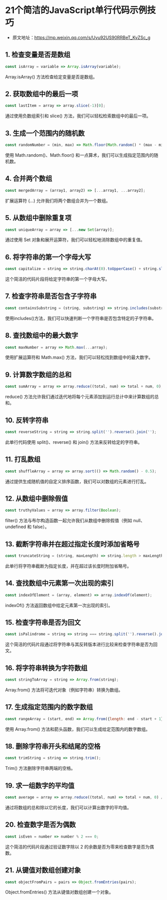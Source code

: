 # 21个简洁的JavaScript单行代码示例技巧

- 原文地址：https://mp.weixin.qq.com/s/Uvu92US90RRBeT_KvZSc_g

## 1. 检查变量是否是数组

```js
const isArray = variable => Array.isArray(variable);
```

Array.isArray() 方法检查给定变量是否是数组。

## 2. 获取数组中的最后一项

```js
const lastItem = array => array.slice(-1)[0];
```

通过使用负数组索引和 slice() 方法，我们可以轻松检索数组中的最后一项。

## 3. 生成一个范围内的随机数

```js
const randomNumber = (min, max) => Math.floor(Math.random() * (max - min + 1)) + min;
```

使用 Math.random()、Math.floor() 和一点算术，我们可以生成指定范围内的随机数。

## 4. 合并两个数组

```js
const mergedArray = (array1, array2) => [...array1, ...array2];
```

扩展运算符 (...) 允许我们将两个数组合并为一个数组。

## 5. 从数组中删除重复项

```js
const uniqueArray = array => [...new Set(array)];
```

通过使用 Set 对象和展开运算符，我们可以轻松地消除数组中的重复值。

## 6. 将字符串的第一个字母大写

```js
const capitalize = string => string.charAt(0).toUpperCase() + string.slice(1);
```

这个简洁的代码片段将给定字符串的第一个字母大写。

## 7. 检查字符串是否包含子字符串

```js
const containsSubstring = (string, substring) => string.includes(substring);
```

使用includes()方法，我们可以快速判断一个字符串是否包含特定的子字符串。

## 8. 查找数组中的最大数字

```js
const maxNumber = array => Math.max(...array);
```

使用扩展运算符和 Math.max() 方法，我们可以轻松找到数组中的最大数字。

## 9. 计算数字数组的总和

```js
const sumArray = array => array.reduce((total, num) => total + num, 0);
```

reduce() 方法允许我们通过迭代地将每个元素添加到运行总计中来计算数组的总和。

## 10. 反转字符串

```js
const reverseString = string => string.split('').reverse().join('');
```

此单行代码使用 split()、reverse() 和 join() 方法来反转给定的字符串。

## 11. 打乱数组

```js
const shuffleArray = array => array.sort(() => Math.random() - 0.5);
```

通过提供生成随机值的自定义排序函数，我们可以对数组的元素进行打乱。

## 12. 从数组中删除假值

```js
const truthyValues = array => array.filter(Boolean);
```

filter() 方法与布尔构造函数一起允许我们从数组中删除假值（例如 null、undefined 和 false）。

## 13. 截断字符串并在超过指定长度时添加省略号

```js
const truncateString = (string, maxLength) => string.length > maxLength ? string.slice(0, maxLength) + '...' : string;
```

此单行将字符串截断为指定长度，并在超过该长度时附加省略号。

## 14. 查找数组中元素第一次出现的索引

```js
const indexOfElement = (array, element) => array.indexOf(element);
```

indexOf() 方法返回数组中给定元素第一次出现的索引。

## 15. 检查字符串是否为回文

```js
const isPalindrome = string => string === string.split('').reverse().join('');
```

这个简洁的代码片段通过将字符串与其反转版本进行比较来检查字符串是否为回文。

## 16. 将字符串转换为字符数组

```js
const stringToArray = string => Array.from(string);
```

Array.from() 方法将可迭代对象（例如字符串）转换为数组。

## 17. 生成指定范围内的数字数组

```js
const rangeArray = (start, end) => Array.from({length: end - start + 1}, (_, i) => start + i);
```

使用 Array.from() 方法和箭头函数，我们可以生成给定范围内的数字数组。

## 18. 删除字符串开头和结尾的空格

```js
const trimString = string => string.trim();
```

Trim() 方法删除字符串两端的空格。

## 19. 求一组数字的平均值

```js
const average = array => array.reduce((total, num) => total + num, 0) / array.length;
```

通过将数组的总和除以它的长度，我们可以计算出数字的平均值。

## 20. 检查数字是否为偶数

```js
const isEven = number => number % 2 === 0;
```

这个简洁的代码片段通过验证数字除以 2 的余数是否为零来检查数字是否为偶数。

## 21. 从键值对数组创建对象

```js
const objectFromPairs = pairs => Object.fromEntries(pairs);
```

Object.fromEntries() 方法从键值对数组创建一个对象。